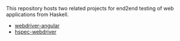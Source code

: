 This repository hosts two related projects for end2end testing of web applications from Haskell.

* [webdriver-angular](https://bitbucket.org/wuzzeb/webdriver-util/src/tip/webdriver-angular/?at=default)
* [hspec-webdriver](https://bitbucket.org/wuzzeb/webdriver-util/src/tip/hspec-webdriver/?at=default)

